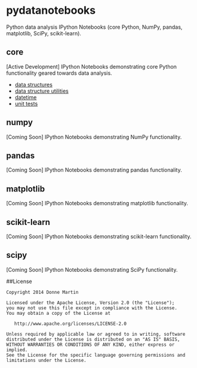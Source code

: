 # pydatanotebooks
Python data analysis IPython Notebooks (core Python, NumPy, pandas, matplotlib, SciPy, scikit-learn).

## core

[Active Development] IPython Notebooks demonstrating core Python functionality geared towards data analysis.

* [data structures](http://nbviewer.ipython.org/github/donnemartin/pydatanotebooks/blob/master/core/structs.ipynb)
* [data structure utilities](http://nbviewer.ipython.org/github/donnemartin/pydatanotebooks/blob/master/core/structs_utils.ipynb)
* [datetime](http://nbviewer.ipython.org/github/donnemartin/pydatanotebooks/blob/master/core/datetime.ipynb)
* [unit tests](http://nbviewer.ipython.org/github/donnemartin/pydatanotebooks/blob/master/core/unit_tests.ipynb)

## numpy

[Coming Soon] IPython Notebooks demonstrating NumPy functionality.

## pandas

[Coming Soon] IPython Notebooks demonstrating pandas functionality.

## matplotlib

[Coming Soon] IPython Notebooks demonstrating matplotlib functionality.

## scikit-learn

[Coming Soon] IPython Notebooks demonstrating scikit-learn functionality.

## scipy

[Coming Soon] IPython Notebooks demonstrating SciPy functionality.

##License

    Copyright 2014 Donne Martin

    Licensed under the Apache License, Version 2.0 (the "License");
    you may not use this file except in compliance with the License.
    You may obtain a copy of the License at

       http://www.apache.org/licenses/LICENSE-2.0

    Unless required by applicable law or agreed to in writing, software
    distributed under the License is distributed on an "AS IS" BASIS,
    WITHOUT WARRANTIES OR CONDITIONS OF ANY KIND, either express or implied.
    See the License for the specific language governing permissions and
    limitations under the License.